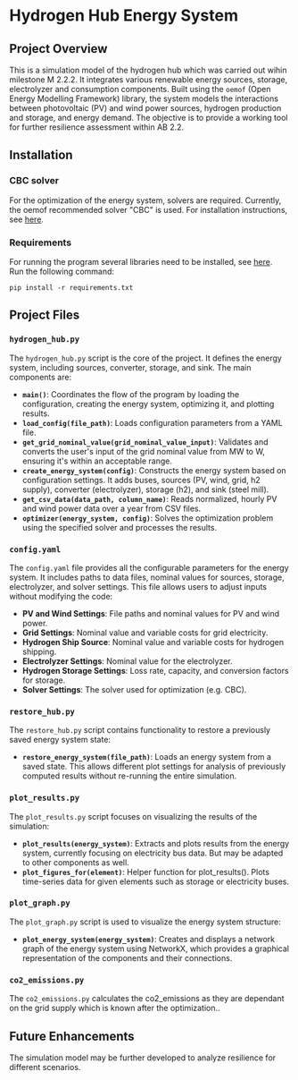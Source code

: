 # Hydrogen Hub Energy System

## Project Overview

This is a simulation model of the hydrogen hub which was carried out wihin milestone M 2.2.2. It integrates various renewable energy sources, storage, electrolyzer and consumption components. Built using the `oemof` (Open Energy Modelling Framework) library, the system models the interactions between photovoltaic (PV) and wind power sources, hydrogen production and storage, and energy demand. The objective is to provide a working tool for further resilience assessment within AB 2.2.


## Installation
### CBC solver
For the optimization of the energy system, solvers are required. Currently, the oemof recommended solver "CBC" is used. For installation instructions, see [here](https://oemof-solph.readthedocs.io/en/stable/readme.html#installing-a-solver).

### Requirements
For running the program several libraries need to be installed, see [here](requirements.txt). <br>
Run the following command:
```
pip install -r requirements.txt
```

## Project Files

### `hydrogen_hub.py`

The `hydrogen_hub.py` script is the core of the project. It defines the energy system, including sources, converter, storage, and sink. The main components are:

- **`main()`**: Coordinates the flow of the program by loading the configuration, creating the energy system, optimizing it, and plotting results.
- **`load_config(file_path)`**: Loads configuration parameters from a YAML file.
- **`get_grid_nominal_value(grid_nominal_value_input)`**: Validates and converts the user's input of the grid nominal value from MW to W, ensuring it's within an acceptable range.
- **`create_energy_system(config)`**: Constructs the energy system based on configuration settings. It adds buses, sources (PV, wind, grid, h2 supply), converter (electrolyzer), storage (h2), and sink (steel mill).
- **`get_csv_data(data_path, column_name)`**: Reads normalized, hourly PV and wind power data over a year from CSV files.
- **`optimizer(energy_system, config)`**: Solves the optimization problem using the specified solver and processes the results.

### `config.yaml`

The `config.yaml` file provides all the configurable parameters for the energy system. It includes paths to data files, nominal values for sources, storage, electrolyzer, and solver settings. This file allows users to adjust inputs without modifying the code:

- **PV and Wind Settings**: File paths and nominal values for PV and wind power.
- **Grid Settings**: Nominal value and variable costs for grid electricity.
- **Hydrogen Ship Source**: Nominal value and variable costs for hydrogen shipping.
- **Electrolyzer Settings**: Nominal value for the electrolyzer.
- **Hydrogen Storage Settings**: Loss rate, capacity, and conversion factors for storage.
- **Solver Settings**: The solver used for optimization (e.g. CBC).

### `restore_hub.py`

The `restore_hub.py` script contains functionality to restore a previously saved energy system state:

- **`restore_energy_system(file_path)`**: Loads an energy system from a saved state. This allows different plot settings for analysis of previously computed results without re-running the entire simulation.

### `plot_results.py`

The `plot_results.py` script focuses on visualizing the results of the simulation:

- **`plot_results(energy_system)`**: Extracts and plots results from the energy system, currently focusing on electricity bus data. But may be adapted to other components as well.
- **`plot_figures_for(element)`**: Helper function for plot_results(). Plots time-series data for given elements such as storage or electricity buses.

### `plot_graph.py`

The `plot_graph.py` script is used to visualize the energy system structure:

- **`plot_energy_system(energy_system)`**: Creates and displays a network graph of the energy system using NetworkX, which provides a graphical representation of the components and their connections.

### `co2_emissions.py`

The `co2_emissions.py` calculates the co2_emissions as they are dependant on the grid supply which is known after the optimization.. 

## Future Enhancements
The simulation model may be further developed to analyze resilience for different scenarios.

